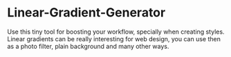 # Linear-Gradient-Generator
Use this tiny tool for boosting your workflow, specially when creating styles. Linear gradients can be really interesting for web design, you can use then as a photo filter, plain background and many other ways.
